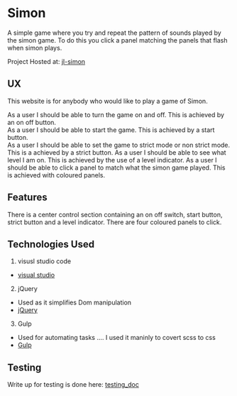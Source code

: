 # Simon


A simple game where you try and repeat the pattern of sounds played by the simon game. To do this you click a panel matching the panels that flash when simon plays.  

 Project Hosted at: [jl-simon](jl-simon.surge.sh)

## UX

This website is for anybody who would like to play a game of Simon.

As a user I should be able to turn the game on and off. This is achieved by an on off button.  
As a user I should be able to start the game. This is achieved by a start button.  
As a user I should be able to set the game to strict mode or non strict mode. This is a achieved by a strict button.
As a user I should be able to see what level I am on. This is achieved by the use of a level indicator.
As a user I should be able to click a panel to match what the simon game played. This is achieved with coloured panels.

## Features

There is a center control section containing an on off switch, start button, strict button and a level indicator.
There are four coloured panels to click.

## Technologies Used

1. visusl studio code 
 - [visual studio]('https://visualstudio.microsoft.com/free-developer-offers/')
2. jQuery
 - Used as it simplifies Dom manipulation
 - [jQuery](https://api.jquery.com/)
3. Gulp
 - Used for automating tasks .... I used it maninly to covert scss to css
 - [Gulp](https://gulpjs.com/)

## Testing

Write up for testing is done here: [testing_doc](./testing_doc.md)
